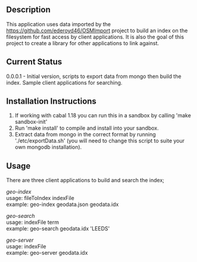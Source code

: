 Description
-----------

This application uses data imported by the https://github.com/ederoyd46/OSMImport project to build an index on the filesystem for fast access by client applications. It is also the goal of this project to create a library for other applications to link against.


Current Status
--------------

0.0.0.1 - Initial version, scripts to export data from mongo then build the index. Sample client applications for searching.

Installation Instructions
-------------------------

1. If working with cabal 1.18 you can run this in a sandbox by calling 'make sandbox-init'
2. Run 'make install' to compile and install into your sandbox.
3. Extract data from mongo in the correct format by running './etc/exportData.sh' (you will need to change this script to suite your own mongodb installation).


Usage
-----

There are three client applications to build and search the index;

*geo-index*<br>
usage: fileToIndex indexFile<br>
example: geo-index geodata.json geodata.idx

*geo-search*<br>
usage: indexFile term<br>
example: geo-search geodata.idx 'LEEDS'

*geo-server*<br>
usage: indexFile<br>
example: geo-server geodata.idx
